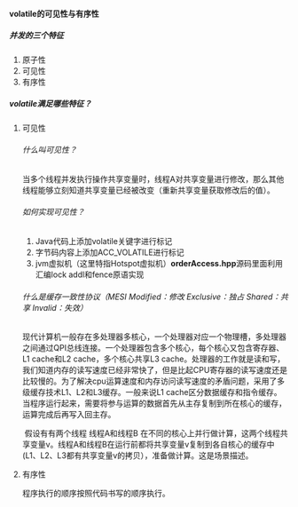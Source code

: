 #### volatile的可见性与有序性

##### 并发的三个特征

1. 原子性
2. 可见性
3. 有序性

##### volatile满足哪些特征？

1. 可见性

   ###### 什么叫可见性？

   当多个线程并发执行操作共享变量时，线程A对共享变量进行修改，那么其他线程能够立刻知道共享变量已经被改变（重新共享变量获取修改后的值）。

   ###### 如何实现可见性？

   1. Java代码上添加volatile关键字进行标记
   2. 字节码内容上添加ACC_VOLATILE进行标记
   3. jvm虚拟机（这里特指Hotspot虚拟机）**orderAccess.hpp**源码里面利用汇编lock addl和fence原语实现

   ###### 什么是缓存一致性协议（MESI Modified：修改 Exclusive：独占 Shared：共享 Invalid：失效）

   ​		现代计算机一般存在多处理器多核心，一个处理器对应一个物理槽，多处理器之间通过QPI总线连接。一个处理器包含多个核心，每个核心又包含寄存器、L1 cache和L2  cache，多个核心共享L3 cache。处理器的工作就是读和写，我们知道内存的读写速度已经非常快了，但是比起CPU寄存器的读写速度还是比较慢的。为了解决cpu运算速度和内存访问读写速度的矛盾问题，采用了多级缓存技术L1、L2和L3缓存。一般来说L1 cache区分数据缓存和指令缓存。当程序运行起来，需要将参与运算的数据首先从主存复制到所在核心的缓存，运算完成后再写入回主存。

   ​		假设有有两个线程 线程A和线程B 在不同的核心上并行做计算，这两个线程共享变量v。线程A和线程B在运行前都将共享变量v复制到各自核心的缓存中(L1、L2、L3都有共享变量v的拷贝），准备做计算。这是场景描述。

2. 有序性

   程序执行的顺序按照代码书写的顺序执行。

